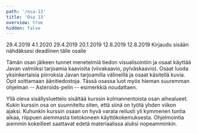 ```yaml
---
path: '/osa-13'
title: 'Osa 13'
overview: true
hidden: false
---
```


<only-for-course-variant variant="dl">
  <deadline>29.4.2019</deadline>
</only-for-course-variant>

<only-for-course-variant variant="nodl">
  <deadline>4.1.2020</deadline>
</only-for-course-variant>

<only-for-course-variant variant="ohja-dl">
  <deadline>29.4.2019</deadline>
</only-for-course-variant>

<only-for-course-variant variant="ohja-nodl">
  <deadline>20.1.2019</deadline>
</only-for-course-variant>

<only-for-course-variant variant="kesa-dl">
  <deadline>12.8.2019</deadline>
</only-for-course-variant>

<only-for-course-variant variant="kesa-ohja-dl">
  <deadline>12.8.2019</deadline>
</only-for-course-variant>

<only-for-not-logged-in>
  <deadline>Kirjaudu sisään nähdäksesi deadlinen tälle osalle</deadline>
</only-for-not-logged-in>

Tämän osan jälkeen tunnet menetelmiä tiedon visualisointiin ja osaat käyttää Javan valmiiksi tarjoamia kaavioita (viivakaavio, pylväskaavio). Osaat luoda yksinkertaisia piirroksia Javan tarjoamilla välineillä ja osaat käsitellä kuvia. Opit soittamaan äänitiedostoja. Tässä osassa luot myös hieman suuremman ohjelman -- Asteroids-pelin -- esimerkkiä noudattaen.

<please-login></please-login>

<pages-in-this-section></pages-in-this-section>

Yllä oleva sisällysluettelo sisältää kurssin kolmannentoista osan aihealueet. Kukin kurssin osa on suunniteltu siten, että siinä on työtä yhden viikon ajaksi. Kuhunkin kurssin osaan on hyvä varata reilusti yli kymmenen tuntia aikaa, riippuen aiemmasta tietokoneen käyttökokemuksesta. Ohjelmointia aiemmin kokeilleet saattavat edetä materiaalissa aluksi nopeamminkin.

<exercises-in-this-section></exercises-in-this-section>
